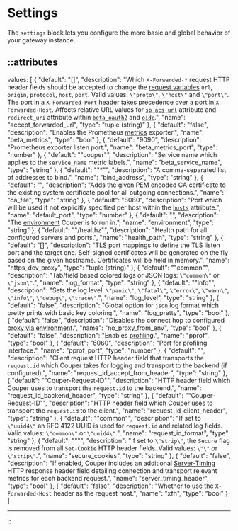 # Settings

The `settings` block lets you configure the more basic and global behavior of your
gateway instance.

::attributes
---
values: [
  {
    "default": "[]",
    "description": "Which `X-Forwarded-*` request HTTP header fields should be accepted to change the [request variables](../variables#request) `url`, `origin`, `protocol`, `host`, `port`. Valid values: `\"proto\"`, `\"host\"` and `\"port\"`. The port in a `X-Forwarded-Port` header takes precedence over a port in `X-Forwarded-Host`. Affects relative URL values for [`sp_acs_url`](saml) attribute and `redirect_uri` attribute within [`beta_oauth2`](oauth2) and [`oidc`](oidc).",
    "name": "accept_forwarded_url",
    "type": "tuple (string)"
  },
  {
    "default": "false",
    "description": "Enables the Prometheus [metrics](/observation/metrics) exporter.",
    "name": "beta_metrics",
    "type": "bool"
  },
  {
    "default": "9090",
    "description": "Prometheus exporter listen port.",
    "name": "beta_metrics_port",
    "type": "number"
  },
  {
    "default": "\"couper\"",
    "description": "Service name which applies to the `service_name` metric labels.",
    "name": "beta_service_name",
    "type": "string"
  },
  {
    "default": "\"*\"",
    "description": "A comma-separated list of addresses to bind.",
    "name": "bind_address",
    "type": "string"
  },
  {
    "default": "",
    "description": "Adds the given PEM encoded CA certificate to the existing system certificate pool for all outgoing connections.",
    "name": "ca_file",
    "type": "string"
  },
  {
    "default": "8080",
    "description": "Port which will be used if not explicitly specified per host within the [`hosts`](server) attribute.",
    "name": "default_port",
    "type": "number"
  },
  {
    "default": "",
    "description": "The [environment](../command-line#basic-options) Couper is to run in.",
    "name": "environment",
    "type": "string"
  },
  {
    "default": "\"/healthz\"",
    "description": "Health path for all configured servers and ports.",
    "name": "health_path",
    "type": "string"
  },
  {
    "default": "[]",
    "description": "TLS port mappings to define the TLS listen port and the target one. Self-signed certificates will be generated on the fly based on the given hostname. Certificates will be held in memory.",
    "name": "https_dev_proxy",
    "type": "tuple (string)"
  },
  {
    "default": "\"common\"",
    "description": "Tab/field based colored logs or JSON logs: `\"common\"` or `\"json\"`.",
    "name": "log_format",
    "type": "string"
  },
  {
    "default": "\"info\"",
    "description": "Sets the log level: `\"panic\"`, `\"fatal\"`, `\"error\"`, `\"warn\"`, `\"info\"`, `\"debug\"`, `\"trace\"`.",
    "name": "log_level",
    "type": "string"
  },
  {
    "default": "false",
    "description": "Global option for `json` log format which pretty prints with basic key coloring.",
    "name": "log_pretty",
    "type": "bool"
  },
  {
    "default": "false",
    "description": "Disables the connect hop to configured [proxy via environment](https://godoc.org/golang.org/x/net/http/httpproxy).",
    "name": "no_proxy_from_env",
    "type": "bool"
  },
  {
    "default": "false",
    "description": "Enables [profiling](https://github.com/google/pprof/blob/main/doc/README.md#pprof).",
    "name": "pprof",
    "type": "bool"
  },
  {
    "default": "6060",
    "description": "Port for profiling interface.",
    "name": "pprof_port",
    "type": "number"
  },
  {
    "default": "",
    "description": "Client request HTTP header field that transports the `request.id` which Couper takes for logging and transport to the backend (if configured).",
    "name": "request_id_accept_from_header",
    "type": "string"
  },
  {
    "default": "\"Couper-Request-ID\"",
    "description": "HTTP header field which Couper uses to transport the `request.id` to the backend.",
    "name": "request_id_backend_header",
    "type": "string"
  },
  {
    "default": "\"Couper-Request-ID\"",
    "description": "HTTP header field which Couper uses to transport the `request.id` to the client.",
    "name": "request_id_client_header",
    "type": "string"
  },
  {
    "default": "\"common\"",
    "description": "If set to `\"uuid4\"` an RFC 4122 UUID is used for `request.id` and related log fields. Valid values: `\"common\"` or `\"uuid4\"`.",
    "name": "request_id_format",
    "type": "string"
  },
  {
    "default": "\"‌\"",
    "description": "If set to `\"strip\"`, the `Secure` flag is removed from all `Set-Cookie` HTTP header fields. Valid values: `\"\"` or `\"strip\"`.",
    "name": "secure_cookies",
    "type": "string"
  },
  {
    "default": "false",
    "description": "If enabled, Couper includes an additional [Server-Timing](https://developer.mozilla.org/en-US/docs/Web/HTTP/Headers/Server-Timing) HTTP response header field detailing connection and transport relevant metrics for each backend request.",
    "name": "server_timing_header",
    "type": "bool"
  },
  {
    "default": "false",
    "description": "Whether to use the `X-Forwarded-Host` header as the request host.",
    "name": "xfh",
    "type": "bool"
  }
]

---
::
